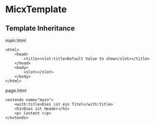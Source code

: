 # MicxTemplate

## Template Inheritance

main.html
```
<html>
    <head>
        <title><slot:title>Default Value to show</slot></title>
    </head>
    <body>
        <slot></slot>
    </body>
</html>
```


page.html
```
<extends name="main">
    <with:title>Dies ist ein Titel</with:title>
    <h1>Dies ist Header</h1>
    <p> Content </p>
</extends>
```